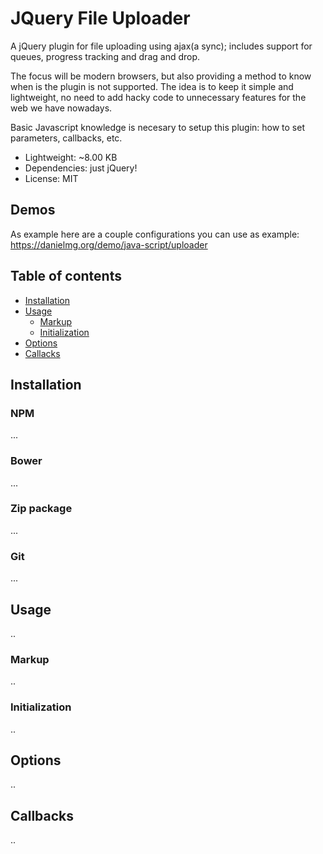 # JQuery File Uploader
A jQuery plugin for file uploading using ajax(a sync); includes support for queues, progress tracking and drag and drop.

The focus will be modern browsers, but also providing a method to know when is the plugin is not supported. The idea is to keep it simple and lightweight, no need to add hacky code to unnecessary features for the web we have nowadays.

Basic Javascript knowledge is necesary to setup this plugin: how to set parameters, callbacks, etc.

- Lightweight: ~8.00 KB 
- Dependencies: just jQuery!
- License: MIT

## Demos
As example here are a couple configurations you can use as example:
https://danielmg.org/demo/java-script/uploader

## Table of contents

  * [Installation](#installation)
  * [Usage](#usage)
    * [Markup](#markup)
    * [Initialization](#initialization)
  * [Options](#options)
  * [Callacks](#callbacks)

## Installation

### NPM
...

### Bower
...

### Zip package
...

### Git
...

## Usage
..

### Markup
..

### Initialization
..

## Options
..

## Callbacks
..

